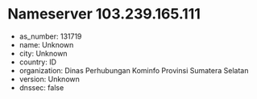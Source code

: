 # Nameserver 103.239.165.111

* as_number: 131719
* name: Unknown
* city: Unknown
* country: ID
* organization: Dinas Perhubungan Kominfo Provinsi Sumatera Selatan
* version: Unknown
* dnssec: false
